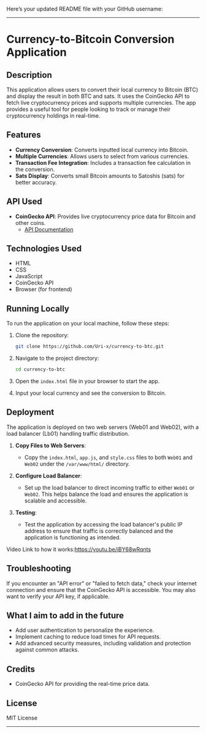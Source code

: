 Here’s your updated README file with your GitHub username:

---

# Currency-to-Bitcoin Conversion Application

## Description

This application allows users to convert their local currency to Bitcoin (BTC) and display the result in both BTC and sats. It uses the CoinGecko API to fetch live cryptocurrency prices and supports multiple currencies. The app provides a useful tool for people looking to track or manage their cryptocurrency holdings in real-time.

## Features

- **Currency Conversion**: Converts inputted local currency into Bitcoin.
- **Multiple Currencies**: Allows users to select from various currencies.
- **Transaction Fee Integration**: Includes a transaction fee calculation in the conversion.
- **Sats Display**: Converts small Bitcoin amounts to Satoshis (sats) for better accuracy.

## API Used

- **CoinGecko API**: Provides live cryptocurrency price data for Bitcoin and other coins.  
   - [API Documentation](https://www.coingecko.com/en/api)

## Technologies Used

- HTML
- CSS
- JavaScript
- CoinGecko API
- Browser (for frontend)

## Running Locally

To run the application on your local machine, follow these steps:

1. Clone the repository:
   ```bash
   git clone https://github.com/Uri-x/currency-to-btc.git
   ```

2. Navigate to the project directory:
   ```bash
   cd currency-to-btc
   ```

3. Open the `index.html` file in your browser to start the app.

4. Input your local currency and see the conversion to Bitcoin.

## Deployment

The application is deployed on two web servers (Web01 and Web02), with a load balancer (Lb01) handling traffic distribution.

1. **Copy Files to Web Servers**:
   - Copy the `index.html`, `app.js`, and `style.css` files to both `Web01` and `Web02` under the `/var/www/html/` directory.

2. **Configure Load Balancer**:
   - Set up the load balancer to direct incoming traffic to either `Web01` or `Web02`. This helps balance the load and ensures the application is scalable and accessible.

3. **Testing**:
   - Test the application by accessing the load balancer's public IP address to ensure that traffic is correctly balanced and the application is functioning as intended.

Video Link to how it works:https://youtu.be/iBY68wRqnts
## Troubleshooting

If you encounter an "API error" or "failed to fetch data," check your internet connection and ensure that the CoinGecko API is accessible. You may also want to verify your API key, if applicable.

## What I aim to add in the future

- Add user authentication to personalize the experience.
- Implement caching to reduce load times for API requests.
- Add advanced security measures, including validation and protection against common attacks.

## Credits

- CoinGecko API for providing the real-time price data.
  
## License

MIT License

---

